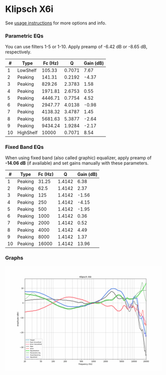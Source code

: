 # Klipsch X6i
See [usage instructions](https://github.com/jaakkopasanen/AutoEq#usage) for more options and info.

### Parametric EQs
You can use filters 1-5 or 1-10. Apply preamp of -6.42 dB or -8.65 dB, respectively.

|   # | Type      |   Fc (Hz) |      Q |   Gain (dB) |
|-----|-----------|-----------|--------|-------------|
|   1 | LowShelf  |    105.33 | 0.7071 |        7.67 |
|   2 | Peaking   |    141.31 | 0.2192 |       -4.37 |
|   3 | Peaking   |    829.26 | 2.3783 |        1.58 |
|   4 | Peaking   |   1971.81 | 2.6753 |        0.55 |
|   5 | Peaking   |   4446.71 | 0.7754 |        4.52 |
|   6 | Peaking   |   2947.77 | 4.0138 |       -0.98 |
|   7 | Peaking   |   4138.32 | 3.4787 |        1.45 |
|   8 | Peaking   |   5681.63 | 5.3877 |       -2.64 |
|   9 | Peaking   |   9434.24 | 1.9284 |       -2.17 |
|  10 | HighShelf |  10000    | 0.7071 |        8.54 |

### Fixed Band EQs
When using fixed band (also called graphic) equalizer, apply preamp of **-14.06 dB** (if available) and set gains manually with these parameters.

|   # | Type    |   Fc (Hz) |      Q |   Gain (dB) |
|-----|---------|-----------|--------|-------------|
|   1 | Peaking |     31.25 | 1.4142 |        6.38 |
|   2 | Peaking |     62.5  | 1.4142 |        2.37 |
|   3 | Peaking |    125    | 1.4142 |       -1.56 |
|   4 | Peaking |    250    | 1.4142 |       -4.15 |
|   5 | Peaking |    500    | 1.4142 |       -1.95 |
|   6 | Peaking |   1000    | 1.4142 |        0.36 |
|   7 | Peaking |   2000    | 1.4142 |        0.52 |
|   8 | Peaking |   4000    | 1.4142 |        4.49 |
|   9 | Peaking |   8000    | 1.4142 |        1.37 |
|  10 | Peaking |  16000    | 1.4142 |       13.96 |

### Graphs
![](./Klipsch%20X6i.png)
